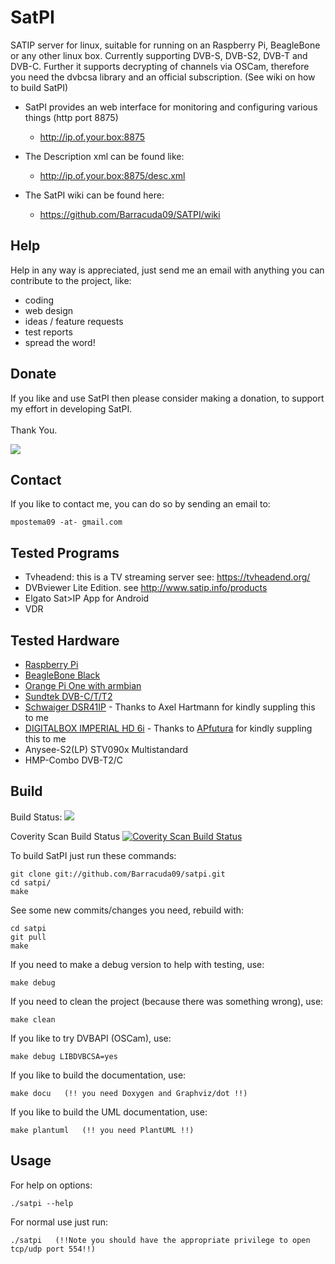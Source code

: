 # SatPI

SATIP server for linux, suitable for running on an Raspberry Pi, BeagleBone or any other linux box.
Currently supporting DVB-S, DVB-S2, DVB-T and DVB-C.
Further it supports decrypting of channels via OSCam, therefore you need the dvbcsa library and an official subscription.
(See wiki on how to build SatPI)

- SatPI provides an web interface for monitoring and configuring various things (http port 8875)
	- http://ip.of.your.box:8875

- The Description xml can be found like:
	- http://ip.of.your.box:8875/desc.xml

- The SatPI wiki can be found here:
	- https://github.com/Barracuda09/SATPI/wiki

Help
-------
Help in any way is appreciated, just send me an email with anything you can
contribute to the project, like:
- coding
- web design
- ideas / feature requests
- test reports
- spread the word!

Donate
------

If you like and use SatPI then please consider making a donation, to support my effort in
developing SatPI.<br>
<br>
Thank You.

<a href="https://www.paypal.com/cgi-bin/webscr?cmd=_donations&business=H9AX9N7HWSWXE&item_name=SatPI&item_number=SatPI&currency_code=EUR&bn=PP%2dDonationsBF%3abtn_donateCC_LG%2egif%3aNonHosted"><img src="https://www.paypalobjects.com/en_US/NL/i/btn/btn_donateCC_LG.gif"/></a>

Contact
-------
If you like to contact me, you can do so by sending an email to:

    mpostema09 -at- gmail.com

Tested Programs
---------------
- Tvheadend: this is a TV streaming server see: https://tvheadend.org/
- DVBviewer Lite Edition. see http://www.satip.info/products
- Elgato Sat>IP App for Android
- VDR

Tested Hardware
---------------
- <a href="http://www.raspberrypi.org">Raspberry Pi</a>
- <a href="http://www.beagleboard.org">BeagleBone Black</a>
- <a href="http://www.orangepi.org">Orange Pi One with armbian</a>
- <a href="http://www.sundtek.co">Sundtek DVB-C/T/T2</a>
- <a href="http://www.satip.info/sites/satip/files/files/DSR41IP_GB.pdf">Schwaiger DSR41IP</a> - Thanks to Axel Hartmann for kindly suppling this to me
- <a href="https://www.digitalbox.de/de_DE/HD-6i/490-1460-10080/">DIGITALBOX IMPERIAL HD 6i</a> - Thanks to <a href="http://www.apfutura.net/en">APfutura</a> for kindly suppling this to me
- Anysee-S2(LP) STV090x Multistandard
- HMP-Combo DVB-T2/C

Build
-----
Build Status: <a href="https://travis-ci.org/Barracuda09/SATPI"><img src="https://travis-ci.org/Barracuda09/SATPI.svg"/></a>

Coverity Scan Build Status <a href="https://scan.coverity.com/projects/4842">
  <img alt="Coverity Scan Build Status"
       src="https://scan.coverity.com/projects/4842/badge.svg"/></a>

To build SatPI just run these commands:

    git clone git://github.com/Barracuda09/satpi.git
    cd satpi/
    make

See some new commits/changes you need, rebuild with:

    cd satpi
    git pull
    make

If you need to make a debug version to help with testing, use:

    make debug

If you need to clean the project (because there was something wrong), use:

    make clean

If you like to try DVBAPI (OSCam), use:

    make debug LIBDVBCSA=yes

If you like to build the documentation, use:

    make docu   (!! you need Doxygen and Graphviz/dot !!)

If you like to build the UML documentation, use:

    make plantuml   (!! you need PlantUML !!)

Usage
-----
For help on options:

    ./satpi --help

For normal use just run:

    ./satpi   (!!Note you should have the appropriate privilege to open tcp/udp port 554!!)
